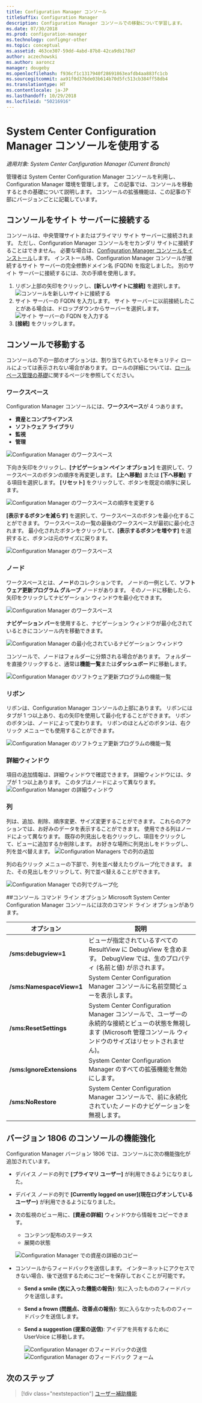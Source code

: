 ```yaml
---
title: Configuration Manager コンソール
titleSuffix: Configuration Manager
description: Configuration Manager コンソールでの移動について学習します。
ms.date: 07/30/2018
ms.prod: configuration-manager
ms.technology: configmgr-other
ms.topic: conceptual
ms.assetid: 463ce307-59dd-4abd-87b8-42ca9db178d7
author: aczechowski
ms.author: aaroncz
manager: dougeby
ms.openlocfilehash: f936cf1c1317940f28691863eafdb4aa883fc1cb
ms.sourcegitcommit: aa91f0d376de03b614b70d5fc513cb384ff58db4
ms.translationtype: HT
ms.contentlocale: ja-JP
ms.lasthandoff: 10/29/2018
ms.locfileid: "50216916"
---
```

# <a name="using-the-system-center-configuration-manager-console"></a>System Center Configuration Manager コンソールを使用する

*適用対象: System Center Configuration Manager (Current Branch)*

管理者は System Center Configuration Manager コンソールを利用し、Configuration Manager 環境を管理します。 この記事では、コンソールを移動するときの基礎について説明します。 コンソールの拡張機能は、この記事の下部にバージョンごとに記載しています。 

## <a name="connect-the-console-to-a-site-server"></a>コンソールをサイト サーバーに接続する
コンソールは、中央管理サイトまたはプライマリ サイト サーバーに接続されます。 ただし、Configuration Manager コンソールをセカンダリ サイトに接続することはできません。 必要な場合は、[Configuration Manager コンソールをインストール](../deploy/install/install-consoles.md)します。 インストール時、Configuration Manager コンソールが接続するサイト サーバーの完全修飾ドメイン名 (FQDN) を指定しました。 別のサイト サーバーに接続するには、次の手順を使用します。 

1. リボン上部の矢印をクリックし、**[新しいサイトに接続]** を選択します。
    ![コンソールを新しいサイトに接続する](media/connect-to-a-new-site.png)
2. サイト サーバーの FQDN を入力します。 サイト サーバーに以前接続したことがある場合は、ドロップダウンからサーバーを選択します。  
    ![サイト サーバーの FQDN を入力する](media/site-server-fqdn.png)
3. **[接続]** をクリックします。 

## <a name="navigate-the-console"></a>コンソールで移動する
コンソールの下の一部のオプションは、割り当てられているセキュリティ ロールによっては表示されない場合があります。 ロールの詳細については、[ロール ベース管理の基礎](../../understand/fundamentals-of-role-based-administration.md)に関するページを参照してください。 

### <a name="workspaces"></a>ワークスペース
Configuration Manager コンソールには、**ワークスペース**が 4 つあります。 
   - **資産とコンプライアンス**
   - **ソフトウェア ライブラリ**
   - **監視**
   - **管理**

 ![Configuration Manager のワークスペース](media/configuration-manager-workspaces.png)

下向き矢印をクリックし、**[ナビゲーション ペイン オプション]** を選択して、ワークスペースのボタンの順序を再変更します。 **[上へ移動]** または **[下へ移動]** する項目を選択します。 **[リセット]** をクリックして、ボタンを既定の順序に戻します。 

 ![Configuration Manager のワークスペースの順序を変更する](media/navigation-pane-options.png)

**[表示するボタンを減らす]** を選択して、ワークスペースのボタンを最小化することができます。 ワークスペースの一覧の最後のワークスペースが最初に最小化されます。 最小化されたボタンをクリックして、**[表示するボタンを増やす]** を選択すると、ボタンは元のサイズに戻ります。  

![Configuration Manager のワークスペース](media/workspace-buttons.png)


### <a name="nodes"></a>ノード
ワークスペースとは、**ノード**のコレクションです。 ノードの一例として、**ソフトウェア更新プログラム グループ** ノードがあります。 そのノードに移動したら、矢印をクリックしてナビゲーション ウィンドウを最小化できます。 

![Configuration Manager のワークスペース](media/software-update-groups-node.png)

**ナビゲーション バー**を使用すると、ナビゲーション ウィンドウが最小化されているときにコンソール内を移動できます。 

![Configuration Manager の最小化されているナビゲーション ウィンドウ](media/minimized-navigation-pane.png)

コンソールで、ノードはフォルダーに分類される場合があります。 フォルダーを直接クリックすると、通常は**機能一覧**または**ダッシュボード**に移動します。

![Configuration Manager のソフトウェア更新プログラムの機能一覧](media/software-updates-navigation-index.png)

### <a name="ribbon"></a>リボン 
リボンは、Configuration Manager コンソールの上部にあります。 リボンにはタブが 1 つ以上あり、右の矢印を使用して最小化することができます。 リボンのボタンは、ノードによって変わります。 リボンのほとんどのボタンは、右クリック メニューでも使用することができます。 
 
![Configuration Manager のソフトウェア更新プログラムの機能一覧](media/ribbon.png)

### <a name="details-pane"></a>詳細ウィンドウ
項目の追加情報は、詳細ウィンドウで確認できます。 詳細ウィンドウには、タブが 1 つ以上あります。 このタブはノードによって異なります。 
![Configuration Manager の詳細ウィンドウ](media/details-pane.png)

### <a name="columns"></a>列 
列は、追加、削除、順序変更、サイズ変更することができます。 これらのアクションでは、お好みのデータを表示することができます。 使用できる列はノードによって異なります。 既存の列見出しを右クリックし、項目をクリックして、ビューに追加するか削除します。 お好きな場所に列見出しをドラッグし、列を並べ替えます。 
![Configuration Managers での列の追加](media/add-columns.png)

列の右クリック メニューの下部で、列を並べ替えたりグループ化できます。 また、その見出しをクリックして、列で並べ替えることができます。 

![Configuration Manager での列でグループ化](media/column-group-by.png)

##<a name="console-command-line-options"></a>コンソール コマンド ライン オプション
Microsoft System Center Configuration Manager コンソールには次のコマンド ライン オプションがあります。

|オプション|説明|  
|------------|-----------------|  
|**/sms:debugview=1**|ビューが指定されているすべての ResultView に DebugView を含めます。 DebugView では、生のプロパティ (名前と値) が示されます。|  
|**/sms:NamespaceView=1**|System Center Configuration Manager コンソールに名前空間ビューを表示します。|  
|**/sms:ResetSettings**|System Center Configuration Manager コンソールで、ユーザーの永続的な接続とビューの状態を無視します (Microsoft 管理コンソール ウィンドウのサイズはリセットされません)。|  
|**/sms:IgnoreExtensions**|System Center Configuration Manager のすべての拡張機能を無効にします。|  
|**/sms:NoRestore**|System Center Configuration Manager コンソールで、前に永続化されていたノードのナビゲーションを無視します。|  

## <a name="console-improvements-in-version-1806"></a>バージョン 1806 のコンソールの機能強化
Configuration Manager バージョン 1806 では、コンソールに次の機能強化が追加されています。

- デバイス ノードの列で **[プライマリ ユーザー]** が利用できるようになりました。 <!--1357280-->
- デバイス ノードの列で **[Currently logged on user]\(現在ログオンしているユーザー\)** が利用できるようになりました。<!--1358202-->
- 次の監視のビュー用に、**[資産の詳細]** ウィンドウから情報をコピーできます。<!--1357856-->
    - コンテンツ配布のステータス
    - 展開の状態 

    ![Configuration Manager での資産の詳細のコピー](media/1810-deployment-status.PNG)

 - コンソールからフィードバックを送信します。 インターネットにアクセスできない場合、後で送信するためにコピーを保存しておくことが可能です。 <!--1357542-->
   
    - **Send a smile (気に入った機能の報告)**: 気に入ったもののフィードバックを送信します。
    - **Send a frown (問題点、改善点の報告)**: 気に入らなかったもののフィードバックを送信します。 
    - **Send a suggestion (提案の送信)**: アイデアを共有するために UserVoice に移動します。 
 
       ![Configuration Manager のフィードバックの送信](media/1810-send-a-smile.PNG)
![Configuration Manager のフィードバック フォーム](media/1810-feedback-form.PNG)

## <a name="next-steps"></a>次のステップ
> [!div class="nextstepaction"]
> [ユーザー補助機能](../../understand/accessibility-features.md)

